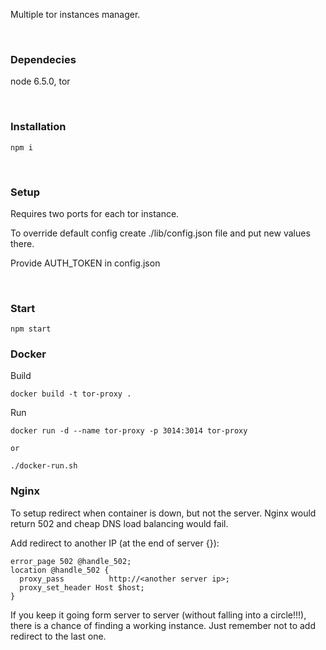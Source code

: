 Multiple tor instances manager.

&nbsp;

### Dependecies
node 6.5.0, tor

&nbsp;

### Installation
```
npm i
```

&nbsp;

### Setup
Requires two ports for each tor instance.

To override default config create ./lib/config.json file and put new values there.

Provide AUTH_TOKEN in config.json

&nbsp;

### Start
```
npm start
```


### Docker

Build
```
docker build -t tor-proxy .
```

Run
```
docker run -d --name tor-proxy -p 3014:3014 tor-proxy

or

./docker-run.sh
```

### Nginx
To setup redirect when container is down, but not the server. Nginx would return 502 and cheap DNS load balancing would fail.

Add redirect to another IP (at the end of server {}):
```
error_page 502 @handle_502;
location @handle_502 {
  proxy_pass          http://<another server ip>;
  proxy_set_header Host $host;
}
```

If you keep it going form server to server (without falling into a circle!!!), there is a chance of finding a working instance. Just remember not to add redirect to the last one.